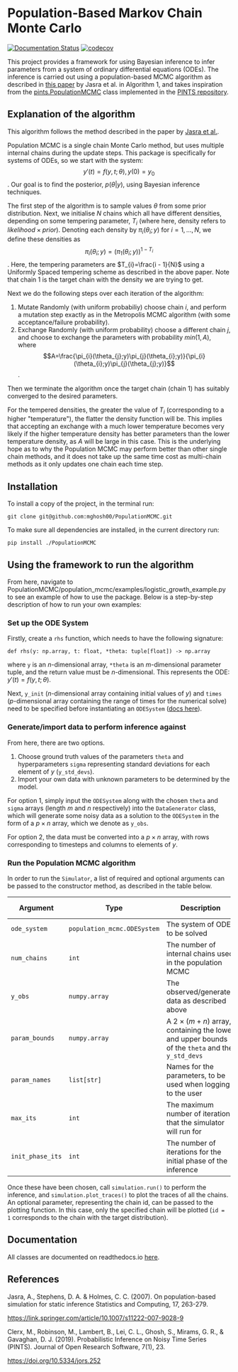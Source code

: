 # Population-Based Markov Chain Monte Carlo
[![Documentation Status](https://readthedocs.org/projects/populationmcmc/badge/?version=latest)](https://populationmcmc.readthedocs.io/en/latest/?badge=latest)
[![codecov](https://codecov.io/gh/mghosh00/PopulationMCMC/graph/badge.svg?token=6CRIQSLSRN)](https://codecov.io/gh/mghosh00/PopulationMCMC)

This project provides a framework for using Bayesian inference to infer parameters from a system of ordinary differential equations (ODEs). The inference is carried out using a population-based MCMC algorithm as described in [this paper](https://link.springer.com/article/10.1007/s11222-007-9028-9) by Jasra et al. in Algorithm 1, and takes inspiration from the [pints.PopulationMCMC](https://pints.readthedocs.io/en/latest/mcmc_samplers/population_mcmc.html#pints.PopulationMCMC) class implemented in the [PINTS repository](https://github.com/pints-team/pints).

## Explanation of the algorithm
This algorithm follows the method described in the paper by [Jasra et al.](https://link.springer.com/article/10.1007/s11222-007-9028-9).

Population MCMC is a single chain Monte Carlo method, but uses multiple internal chains during the update steps. This package is specifically for systems of ODEs, so we start with the system:	
$$y'(t) = f(y, t; \theta), y(0) = y_{0}$$. 
Our goal is to find the posterior, $`p(\theta|y)`$, using Bayesian inference techniques.

The first step of the algorithm is to sample values $`\theta`$ from some prior distribution. Next, we initialise $N$ chains which all have different densities, depending on some tempering parameter, $`T_{i}`$ (where here, density refers to $`likelihood \times prior`$). Denoting each density by $`\pi_{i}(\theta_{i};y)`$ for $`i = 1,...,N`$, we define these densities as	
$$\pi_{i}(\theta_{i};y) = (\pi_{1}(\theta_{i};y))^{1 - T_{i}}$$. 
Here, the tempering parameters are $`T_{i}=\frac{i - 1}{N}`$ using a Uniformly Spaced tempering scheme as described in the above paper. Note that chain $1$ is the target chain with the density we are trying to get.

Next we do the following steps over each iteration of the algorithm:

1. Mutate
Randomly (with uniform probabiliy) choose chain $i$, and perform a mutation step exactly as in the Metropolis MCMC algorithm (with some acceptance/failure probability).
2. Exchange
Randomly (with uniform probability) choose a different chain $j$, and choose to exchange the parameters with probability $`min(1, A)`$, where
$$A=\frac{\pi_{i}(\theta_{j};y)\pi_{j}(\theta_{i};y)}{\pi_{i}(\theta_{i};y)\pi_{j}(\theta_{j};y)}$$.

Then we terminate the algorithm once the target chain (chain $1$) has suitably converged to the desired parameters.

For the tempered densities, the greater the value of $`T_{i}`$ (corresponding to a higher "temperature"), the flatter the density function will be. This implies that accepting an exchange with a much lower temperature becomes very likely if the higher temperature density has better parameters than the lower temperature density, as $A$ will be large in this case. This is the underlying hope as to why the Population MCMC may perform better than other single chain methods, and it does not take up the same time cost as multi-chain methods as it only updates one chain each time step.

## Installation
To install a copy of the project, in the terminal run:

	git clone git@github.com:mghosh00/PopulationMCMC.git

To make sure all dependencies are installed, in the current directory run:

	pip install ./PopulationMCMC

## Using the framework to run the algorithm
From here, navigate to PopulationMCMC/population_mcmc/examples/logistic_growth_example.py to see an example of how to use the package. Below is a step-by-step description of how to run your own examples:

### Set up the ODE System
Firstly, create a `rhs` function, which needs to have the following signature:
```
def rhs(y: np.array, t: float, *theta: tuple[float]) -> np.array
```
where `y` is an $n$-dimensional array, `*theta` is an $m$-dimensional parameter tuple, and the return value must be $n$-dimensional. This represents the ODE:	$`y'(t) = f(y, t; \theta)`$.

Next, `y_init` ($n$-dimensional array containing initial values of $y$) and `times` ($p$-dimensional array containing the range of times for the numerical solve) need to be specified before instantiating an `ODESystem` ([docs here](https://populationmcmc.readthedocs.io/en/latest/core.html#population_mcmc.ODESystem)).

### Generate/import data to perform inference against
From here, there are two options. 
1. Choose ground truth values of the parameters `theta` and hyperparameters `sigma` representing standard deviations for each element of $y$ (`y_std_devs`).
2. Import your own data with unknown parameters to be determined by the model.

For option 1, simply input the `ODESystem` along with the chosen `theta` and `sigma` arrays (length $m$ and $n$ respectively) into the `DataGenerator` class, which will generate some noisy data as a solution to the `ODESystem` in the form of a $p\times n$ array, which we denote as `y_obs`.

For option 2, the data must be converted into a $p\times n$ array, with rows corresponding to timesteps and columns to elements of $y$.

### Run the Population MCMC algorithm
In order to run the `Simulator`, a list of required and optional arguments can be passed to the constructor method, as described in the table below.

|Argument|Type|Description|Default (if optional)|
| --- | --- | --- | --- |
|`ode_system`|`population_mcmc.ODESystem`|The system of ODEs to be solved|Required|
|`num_chains`|`int`|The number of internal chains used in the population MCMC|Required|
|`y_obs`|`numpy.array`|The observed/generated data as described above|Required|
|`param_bounds`|`numpy.array`|A $`2 \times (m+n)`$ array, containing the lower and upper bounds of the `theta` and the `y_std_devs`|Required|
|`param_names`|`list[str]`|Names for the parameters, to be used when logging to the user|`["param_1", ..., "param_(m+n)"]`|
|`max_its`|`int`|The maximum number of iterations that the simulator will run for|`1000`|
|`init_phase_its`|`int`|The number of iterations for the initial phase of the inference|`500`|

Once these have been chosen, call `simulation.run()` to perform the inference, and `simulation.plot_traces()` to plot the traces of all the chains. An optional parameter, representing the chain id, can be passed to the plotting function. In this case, only the specified chain will be plotted (`id = 1` corresponds to the chain with the target distribution).

## Documentation
All classes are documented on readthedocs.io [here](https://populationmcmc.readthedocs.io/en/latest/).

## References
Jasra, A., Stephens, D. A. & Holmes, C. C. (2007).
On population-based simulation for static inference
Statistics and Computing, 17, 263-279.

https://link.springer.com/article/10.1007/s11222-007-9028-9


Clerx, M., Robinson, M., Lambert, B., Lei, C. L., Ghosh, S., Mirams, G. R., & Gavaghan, D. J. (2019).
Probabilistic Inference on Noisy Time Series (PINTS).
Journal of Open Research Software, 7(1), 23.

https://doi.org/10.5334/jors.252
